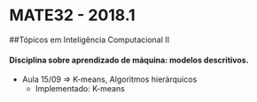 # MATE32 - 2018.1
##Tópicos em Inteligência Computacional II

#### Disciplina sobre aprendizado de máquina: modelos descritivos.

* Aula 15/09 => K-means, Algoritmos hierárquicos
	+ Implementado: K-means
